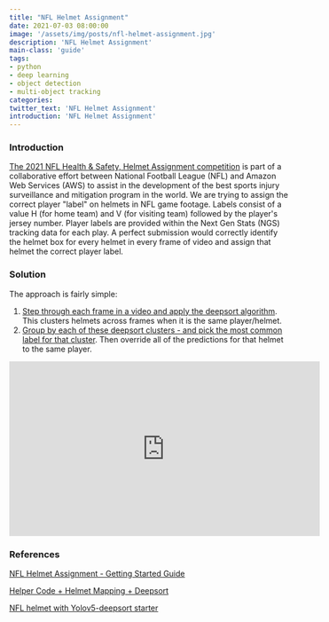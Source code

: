 ```yaml
---
title: "NFL Helmet Assignment"
date: 2021-07-03 08:00:00
image: '/assets/img/posts/nfl-helmet-assignment.jpg'
description: 'NFL Helmet Assignment'
main-class: 'guide'
tags:
- python
- deep learning
- object detection
- multi-object tracking
categories:
twitter_text: 'NFL Helmet Assignment'
introduction: 'NFL Helmet Assignment'
---
```


### Introduction
[The 2021 NFL Health & Safety, Helmet Assignment competition](https://www.kaggle.com/c/nfl-health-and-safety-helmet-assignment) is part of a collaborative effort between National Football League (NFL) and Amazon Web Services (AWS) to assist in the development of the best sports injury surveillance and mitigation program in the world. We are trying to assign the correct player "label" on helmets in NFL game footage. Labels consist of a value H (for home team) and V (for visiting team) followed by the player's jersey number. Player labels are provided within the Next Gen Stats (NGS) tracking data for each play. A perfect submission would correctly identify the helmet box for every helmet in every frame of video and assign that helmet the correct player label.


### Solution

The approach is fairly simple:
1. [Step through each frame in a video and apply the deepsort algorithm](https://www.kaggle.com/duythanhng/nfl-helmet-with-yolov5-deepsort-starter). This clusters helmets across frames when it is the same player/helmet.
2. [Group by each of these deepsort clusters - and pick the most common label for that cluster](https://www.kaggle.com/duythanhng/nfl-yolov5-deepsort-pytorch-guide). Then override all of the predictions for that helmet to the same player.

<iframe width="560" height="315" src="https://www.youtube.com/embed/TofMADTFkjI" title="YouTube video player" frameborder="0" allow="accelerometer; autoplay; clipboard-write; encrypted-media; gyroscope; picture-in-picture" allowfullscreen></iframe>

### References
[NFL Helmet Assignment - Getting Started Guide](https://www.kaggle.com/robikscube/nfl-helmet-assignment-getting-started-guide)

[Helper Code + Helmet Mapping + Deepsort](https://www.kaggle.com/robikscube/helper-code-helmet-mapping-deepsort)

[NFL helmet with Yolov5-deepsort starter](https://www.kaggle.com/s903124/nfl-helmet-with-yolov5-deepsort-starter)